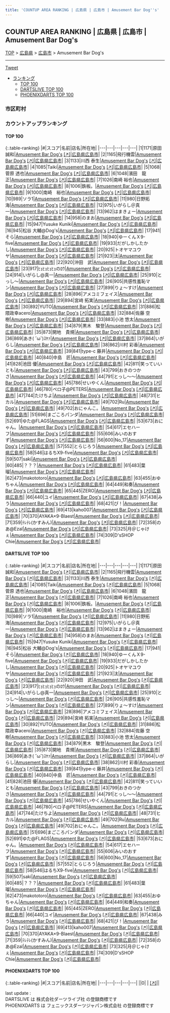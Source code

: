 ```yaml
---
title: 'COUNTUP AREA RANKING | 広島県 | 広島市 | Amusement Bar Dog''s'
---
```

## COUNTUP AREA RANKING | 広島県 | 広島市 | Amusement Bar Dog's

[TOP](/darts/rank/) > [広島県](/darts/rank/広島県/) > [広島市](/darts/rank/広島県/広島市/) > Amusement Bar Dog's

___

<a href="https://twitter.com/share?ref_src=twsrc%5Etfw" data-text="COUNTUP AREA RANKING | 広島県広島市Amusement Bar Dog's" class="twitter-share-button" data-hashtags="DARTSLIVE,PHOENIXDARTS,darts,ダーツ" data-show-count="false">Tweet</a>

* [ランキング](#カウントアップランキング)
    * [TOP 100](#top-100)
    * [DARTSLIVE TOP 100](#dartslive-top-100)
    * [PHOENIXDARTS TOP 100](#phoenixdarts-top-100)

### 市区町村

<ul>

</ul>

### カウントアップランキング

#### TOP 100



{:.table-ranking}
|#|スコア|名前|店名|所在地|
|---|---|---|---|---|
|1|1171|<span class="rank-name-dl">原田 誠和</span>|<a href="/darts/rank/shops/04c23937e34d0ae6b21333aee1bd51e4.html">Amusement Bar Dog's</a> <a href="https://search.dartslive.com/jp/shop/04c23937e34d0ae6b21333aee1bd51e4">[↗]</a>|<a href="/darts/rank/広島県/広島市">広島県広島市</a>|
|2|1165|<span class="rank-name-dl">飛行機雲</span>|<a href="/darts/rank/shops/04c23937e34d0ae6b21333aee1bd51e4.html">Amusement Bar Dog's</a> <a href="https://search.dartslive.com/jp/shop/04c23937e34d0ae6b21333aee1bd51e4">[↗]</a>|<a href="/darts/rank/広島県/広島市">広島県広島市</a>|
|3|1133|<span class="rank-name-dl">川西 泰生</span>|<a href="/darts/rank/shops/04c23937e34d0ae6b21333aee1bd51e4.html">Amusement Bar Dog's</a> <a href="https://search.dartslive.com/jp/shop/04c23937e34d0ae6b21333aee1bd51e4">[↗]</a>|<a href="/darts/rank/広島県/広島市">広島県広島市</a>|
|4|1085|<span class="rank-name-dl">Taiki</span>|<a href="/darts/rank/shops/04c23937e34d0ae6b21333aee1bd51e4.html">Amusement Bar Dog's</a> <a href="https://search.dartslive.com/jp/shop/04c23937e34d0ae6b21333aee1bd51e4">[↗]</a>|<a href="/darts/rank/広島県/広島市">広島県広島市</a>|
|5|1068|<span class="rank-name-dl">菅原 透也</span>|<a href="/darts/rank/shops/04c23937e34d0ae6b21333aee1bd51e4.html">Amusement Bar Dog's</a> <a href="https://search.dartslive.com/jp/shop/04c23937e34d0ae6b21333aee1bd51e4">[↗]</a>|<a href="/darts/rank/広島県/広島市">広島県広島市</a>|
|6|1048|<span class="rank-name-dl">濱田　龍正</span>|<a href="/darts/rank/shops/04c23937e34d0ae6b21333aee1bd51e4.html">Amusement Bar Dog's</a> <a href="https://search.dartslive.com/jp/shop/04c23937e34d0ae6b21333aee1bd51e4">[↗]</a>|<a href="/darts/rank/広島県/広島市">広島県広島市</a>|
|7|1026|<span class="rank-name-dl">南崎 裕也</span>|<a href="/darts/rank/shops/04c23937e34d0ae6b21333aee1bd51e4.html">Amusement Bar Dog's</a> <a href="https://search.dartslive.com/jp/shop/04c23937e34d0ae6b21333aee1bd51e4">[↗]</a>|<a href="/darts/rank/広島県/広島市">広島県広島市</a>|
|8|1006|<span class="rank-name-dl">鉄板。</span>|<a href="/darts/rank/shops/04c23937e34d0ae6b21333aee1bd51e4.html">Amusement Bar Dog's</a> <a href="https://search.dartslive.com/jp/shop/04c23937e34d0ae6b21333aee1bd51e4">[↗]</a>|<a href="/darts/rank/広島県/広島市">広島県広島市</a>|
|9|1000|<span class="rank-name-dl">南崎　裕也</span>|<a href="/darts/rank/shops/04c23937e34d0ae6b21333aee1bd51e4.html">Amusement Bar Dog's</a> <a href="https://search.dartslive.com/jp/shop/04c23937e34d0ae6b21333aee1bd51e4">[↗]</a>|<a href="/darts/rank/広島県/広島市">広島県広島市</a>|
|10|989|<span class="rank-name-dl">ソラ1</span>|<a href="/darts/rank/shops/04c23937e34d0ae6b21333aee1bd51e4.html">Amusement Bar Dog's</a> <a href="https://search.dartslive.com/jp/shop/04c23937e34d0ae6b21333aee1bd51e4">[↗]</a>|<a href="/darts/rank/広島県/広島市">広島県広島市</a>|
|11|980|<span class="rank-name-dl">日野拓海</span>|<a href="/darts/rank/shops/04c23937e34d0ae6b21333aee1bd51e4.html">Amusement Bar Dog's</a> <a href="https://search.dartslive.com/jp/shop/04c23937e34d0ae6b21333aee1bd51e4">[↗]</a>|<a href="/darts/rank/広島県/広島市">広島県広島市</a>|
|12|975|<span class="rank-name-dl">いがらし＠真一</span>|<a href="/darts/rank/shops/04c23937e34d0ae6b21333aee1bd51e4.html">Amusement Bar Dog's</a> <a href="https://search.dartslive.com/jp/shop/04c23937e34d0ae6b21333aee1bd51e4">[↗]</a>|<a href="/darts/rank/広島県/広島市">広島県広島市</a>|
|13|962|<span class="rank-name-dl">はまきょー</span>|<a href="/darts/rank/shops/04c23937e34d0ae6b21333aee1bd51e4.html">Amusement Bar Dog's</a> <a href="https://search.dartslive.com/jp/shop/04c23937e34d0ae6b21333aee1bd51e4">[↗]</a>|<a href="/darts/rank/広島県/広島市">広島県広島市</a>|
|14|958|<span class="rank-name-dl">のまお</span>|<a href="/darts/rank/shops/04c23937e34d0ae6b21333aee1bd51e4.html">Amusement Bar Dog's</a> <a href="https://search.dartslive.com/jp/shop/04c23937e34d0ae6b21333aee1bd51e4">[↗]</a>|<a href="/darts/rank/広島県/広島市">広島県広島市</a>|
|15|947|<span class="rank-name-dl">Yusuke Kuniki</span>|<a href="/darts/rank/shops/04c23937e34d0ae6b21333aee1bd51e4.html">Amusement Bar Dog's</a> <a href="https://search.dartslive.com/jp/shop/04c23937e34d0ae6b21333aee1bd51e4">[↗]</a>|<a href="/darts/rank/広島県/広島市">広島県広島市</a>|
|16|945|<span class="rank-name-dl">松谷 大輔@Dog&#x27;s</span>|<a href="/darts/rank/shops/04c23937e34d0ae6b21333aee1bd51e4.html">Amusement Bar Dog's</a> <a href="https://search.dartslive.com/jp/shop/04c23937e34d0ae6b21333aee1bd51e4">[↗]</a>|<a href="/darts/rank/広島県/広島市">広島県広島市</a>|
|17|941|<span class="rank-name-dl">そら</span>|<a href="/darts/rank/shops/04c23937e34d0ae6b21333aee1bd51e4.html">Amusement Bar Dog's</a> <a href="https://search.dartslive.com/jp/shop/04c23937e34d0ae6b21333aee1bd51e4">[↗]</a>|<a href="/darts/rank/広島県/広島市">広島県広島市</a>|
|18|940|<span class="rank-name-dl">ゆーくんＸ9-five</span>|<a href="/darts/rank/shops/04c23937e34d0ae6b21333aee1bd51e4.html">Amusement Bar Dog's</a> <a href="https://search.dartslive.com/jp/shop/04c23937e34d0ae6b21333aee1bd51e4">[↗]</a>|<a href="/darts/rank/広島県/広島市">広島県広島市</a>|
|19|933|<span class="rank-name-dl">だがしかしたかし</span>|<a href="/darts/rank/shops/04c23937e34d0ae6b21333aee1bd51e4.html">Amusement Bar Dog's</a> <a href="https://search.dartslive.com/jp/shop/04c23937e34d0ae6b21333aee1bd51e4">[↗]</a>|<a href="/darts/rank/広島県/広島市">広島県広島市</a>|
|20|925|<span class="rank-name-dl">トオヤマユウヤ</span>|<a href="/darts/rank/shops/04c23937e34d0ae6b21333aee1bd51e4.html">Amusement Bar Dog's</a> <a href="https://search.dartslive.com/jp/shop/04c23937e34d0ae6b21333aee1bd51e4">[↗]</a>|<a href="/darts/rank/広島県/広島市">広島県広島市</a>|
|21|923|<span class="rank-name-dl">汰</span>|<a href="/darts/rank/shops/04c23937e34d0ae6b21333aee1bd51e4.html">Amusement Bar Dog's</a> <a href="https://search.dartslive.com/jp/shop/04c23937e34d0ae6b21333aee1bd51e4">[↗]</a>|<a href="/darts/rank/広島県/広島市">広島県広島市</a>|
|22|920|<span class="rank-name-dl">沖田　武</span>|<a href="/darts/rank/shops/04c23937e34d0ae6b21333aee1bd51e4.html">Amusement Bar Dog's</a> <a href="https://search.dartslive.com/jp/shop/04c23937e34d0ae6b21333aee1bd51e4">[↗]</a>|<a href="/darts/rank/広島県/広島市">広島県広島市</a>|
|23|917|<span class="rank-name-dl">ﾋｮﾋｮﾋｮﾋｮのﾛｳ</span>|<a href="/darts/rank/shops/04c23937e34d0ae6b21333aee1bd51e4.html">Amusement Bar Dog's</a> <a href="https://search.dartslive.com/jp/shop/04c23937e34d0ae6b21333aee1bd51e4">[↗]</a>|<a href="/darts/rank/広島県/広島市">広島県広島市</a>|
|24|914|<span class="rank-name-dl">いがらし@真一</span>|<a href="/darts/rank/shops/04c23937e34d0ae6b21333aee1bd51e4.html">Amusement Bar Dog's</a> <a href="https://search.dartslive.com/jp/shop/04c23937e34d0ae6b21333aee1bd51e4">[↗]</a>|<a href="/darts/rank/広島県/広島市">広島県広島市</a>|
|25|910|<span class="rank-name-dl">とっし〜</span>|<a href="/darts/rank/shops/04c23937e34d0ae6b21333aee1bd51e4.html">Amusement Bar Dog's</a> <a href="https://search.dartslive.com/jp/shop/04c23937e34d0ae6b21333aee1bd51e4">[↗]</a>|<a href="/darts/rank/広島県/広島市">広島県広島市</a>|
|26|905|<span class="rank-name-dl">共感性羞恥マン</span>|<a href="/darts/rank/shops/04c23937e34d0ae6b21333aee1bd51e4.html">Amusement Bar Dog's</a> <a href="https://search.dartslive.com/jp/shop/04c23937e34d0ae6b21333aee1bd51e4">[↗]</a>|<a href="/darts/rank/広島県/広島市">広島県広島市</a>|
|27|899|<span class="rank-name-dl">りょ〜すけ</span>|<a href="/darts/rank/shops/04c23937e34d0ae6b21333aee1bd51e4.html">Amusement Bar Dog's</a> <a href="https://search.dartslive.com/jp/shop/04c23937e34d0ae6b21333aee1bd51e4">[↗]</a>|<a href="/darts/rank/広島県/広島市">広島県広島市</a>|
|28|896|<span class="rank-name-dl">アメコミフェイス</span>|<a href="/darts/rank/shops/04c23937e34d0ae6b21333aee1bd51e4.html">Amusement Bar Dog's</a> <a href="https://search.dartslive.com/jp/shop/04c23937e34d0ae6b21333aee1bd51e4">[↗]</a>|<a href="/darts/rank/広島県/広島市">広島県広島市</a>|
|29|894|<span class="rank-name-dl">宮﨑 拓実</span>|<a href="/darts/rank/shops/04c23937e34d0ae6b21333aee1bd51e4.html">Amusement Bar Dog's</a> <a href="https://search.dartslive.com/jp/shop/04c23937e34d0ae6b21333aee1bd51e4">[↗]</a>|<a href="/darts/rank/広島県/広島市">広島県広島市</a>|
|30|892|<span class="rank-name-dl">YUTO</span>|<a href="/darts/rank/shops/04c23937e34d0ae6b21333aee1bd51e4.html">Amusement Bar Dog's</a> <a href="https://search.dartslive.com/jp/shop/04c23937e34d0ae6b21333aee1bd51e4">[↗]</a>|<a href="/darts/rank/広島県/広島市">広島県広島市</a>|
|31|886|<span class="rank-name-dl">松隈政幸acero</span>|<a href="/darts/rank/shops/04c23937e34d0ae6b21333aee1bd51e4.html">Amusement Bar Dog's</a> <a href="https://search.dartslive.com/jp/shop/04c23937e34d0ae6b21333aee1bd51e4">[↗]</a>|<a href="/darts/rank/広島県/広島市">広島県広島市</a>|
|32|884|<span class="rank-name-dl">佐藤 空樹</span>|<a href="/darts/rank/shops/04c23937e34d0ae6b21333aee1bd51e4.html">Amusement Bar Dog's</a> <a href="https://search.dartslive.com/jp/shop/04c23937e34d0ae6b21333aee1bd51e4">[↗]</a>|<a href="/darts/rank/広島県/広島市">広島県広島市</a>|
|33|883|<span class="rank-name-dl">小池 悠太</span>|<a href="/darts/rank/shops/04c23937e34d0ae6b21333aee1bd51e4.html">Amusement Bar Dog's</a> <a href="https://search.dartslive.com/jp/shop/04c23937e34d0ae6b21333aee1bd51e4">[↗]</a>|<a href="/darts/rank/広島県/広島市">広島県広島市</a>|
|34|879|<span class="rank-name-dl">黒木　駿登</span>|<a href="/darts/rank/shops/04c23937e34d0ae6b21333aee1bd51e4.html">Amusement Bar Dog's</a> <a href="https://search.dartslive.com/jp/shop/04c23937e34d0ae6b21333aee1bd51e4">[↗]</a>|<a href="/darts/rank/広島県/広島市">広島県広島市</a>|
|35|873|<span class="rank-name-dl">開地　貴規</span>|<a href="/darts/rank/shops/04c23937e34d0ae6b21333aee1bd51e4.html">Amusement Bar Dog's</a> <a href="https://search.dartslive.com/jp/shop/04c23937e34d0ae6b21333aee1bd51e4">[↗]</a>|<a href="/darts/rank/広島県/広島市">広島県広島市</a>|
|36|869|<span class="rank-name-dl">あき( ˘ω˘)ｽﾔｧ</span>|<a href="/darts/rank/shops/04c23937e34d0ae6b21333aee1bd51e4.html">Amusement Bar Dog's</a> <a href="https://search.dartslive.com/jp/shop/04c23937e34d0ae6b21333aee1bd51e4">[↗]</a>|<a href="/darts/rank/広島県/広島市">広島県広島市</a>|
|37|864|<span class="rank-name-dl">いがらし</span>|<a href="/darts/rank/shops/04c23937e34d0ae6b21333aee1bd51e4.html">Amusement Bar Dog's</a> <a href="https://search.dartslive.com/jp/shop/04c23937e34d0ae6b21333aee1bd51e4">[↗]</a>|<a href="/darts/rank/広島県/広島市">広島県広島市</a>|
|38|862|<span class="rank-name-dl">川村 彩香</span>|<a href="/darts/rank/shops/04c23937e34d0ae6b21333aee1bd51e4.html">Amusement Bar Dog's</a> <a href="https://search.dartslive.com/jp/shop/04c23937e34d0ae6b21333aee1bd51e4">[↗]</a>|<a href="/darts/rank/広島県/広島市">広島県広島市</a>|
|39|841|<span class="rank-name-dl">type-c 藤井</span>|<a href="/darts/rank/shops/04c23937e34d0ae6b21333aee1bd51e4.html">Amusement Bar Dog's</a> <a href="https://search.dartslive.com/jp/shop/04c23937e34d0ae6b21333aee1bd51e4">[↗]</a>|<a href="/darts/rank/広島県/広島市">広島県広島市</a>|
|40|840|<span class="rank-name-dl">中島　匠</span>|<a href="/darts/rank/shops/04c23937e34d0ae6b21333aee1bd51e4.html">Amusement Bar Dog's</a> <a href="https://search.dartslive.com/jp/shop/04c23937e34d0ae6b21333aee1bd51e4">[↗]</a>|<a href="/darts/rank/広島県/広島市">広島県広島市</a>|
|41|828|<span class="rank-name-dl">池田 優</span>|<a href="/darts/rank/shops/04c23937e34d0ae6b21333aee1bd51e4.html">Amusement Bar Dog's</a> <a href="https://search.dartslive.com/jp/shop/04c23937e34d0ae6b21333aee1bd51e4">[↗]</a>|<a href="/darts/rank/広島県/広島市">広島県広島市</a>|
|42|811|<span class="rank-name-dl">笑っていいとも</span>|<a href="/darts/rank/shops/04c23937e34d0ae6b21333aee1bd51e4.html">Amusement Bar Dog's</a> <a href="https://search.dartslive.com/jp/shop/04c23937e34d0ae6b21333aee1bd51e4">[↗]</a>|<a href="/darts/rank/広島県/広島市">広島県広島市</a>|
|43|799|<span class="rank-name-dl">おきのつかさ</span>|<a href="/darts/rank/shops/04c23937e34d0ae6b21333aee1bd51e4.html">Amusement Bar Dog's</a> <a href="https://search.dartslive.com/jp/shop/04c23937e34d0ae6b21333aee1bd51e4">[↗]</a>|<a href="/darts/rank/広島県/広島市">広島県広島市</a>|
|44|791|<span class="rank-name-dl">とっし〜〜</span>|<a href="/darts/rank/shops/04c23937e34d0ae6b21333aee1bd51e4.html">Amusement Bar Dog's</a> <a href="https://search.dartslive.com/jp/shop/04c23937e34d0ae6b21333aee1bd51e4">[↗]</a>|<a href="/darts/rank/広島県/広島市">広島県広島市</a>|
|45|786|<span class="rank-name-dl">せいやくん</span>|<a href="/darts/rank/shops/04c23937e34d0ae6b21333aee1bd51e4.html">Amusement Bar Dog's</a> <a href="https://search.dartslive.com/jp/shop/04c23937e34d0ae6b21333aee1bd51e4">[↗]</a>|<a href="/darts/rank/広島県/広島市">広島県広島市</a>|
|46|780|<span class="rank-name-dl">ペロ子@PETERS</span>|<a href="/darts/rank/shops/04c23937e34d0ae6b21333aee1bd51e4.html">Amusement Bar Dog's</a> <a href="https://search.dartslive.com/jp/shop/04c23937e34d0ae6b21333aee1bd51e4">[↗]</a>|<a href="/darts/rank/広島県/広島市">広島県広島市</a>|
|47|744|<span class="rank-name-dl">たけちよ</span>|<a href="/darts/rank/shops/04c23937e34d0ae6b21333aee1bd51e4.html">Amusement Bar Dog's</a> <a href="https://search.dartslive.com/jp/shop/04c23937e34d0ae6b21333aee1bd51e4">[↗]</a>|<a href="/darts/rank/広島県/広島市">広島県広島市</a>|
|48|731|<span class="rank-name-dl">ヒカル</span>|<a href="/darts/rank/shops/04c23937e34d0ae6b21333aee1bd51e4.html">Amusement Bar Dog's</a> <a href="https://search.dartslive.com/jp/shop/04c23937e34d0ae6b21333aee1bd51e4">[↗]</a>|<a href="/darts/rank/広島県/広島市">広島県広島市</a>|
|49|702|<span class="rank-name-dl">Ru</span>|<a href="/darts/rank/shops/04c23937e34d0ae6b21333aee1bd51e4.html">Amusement Bar Dog's</a> <a href="https://search.dartslive.com/jp/shop/04c23937e34d0ae6b21333aee1bd51e4">[↗]</a>|<a href="/darts/rank/広島県/広島市">広島県広島市</a>|
|49|702|<span class="rank-name-dl">おにゃんこ。</span>|<a href="/darts/rank/shops/04c23937e34d0ae6b21333aee1bd51e4.html">Amusement Bar Dog's</a> <a href="https://search.dartslive.com/jp/shop/04c23937e34d0ae6b21333aee1bd51e4">[↗]</a>|<a href="/darts/rank/広島県/広島市">広島県広島市</a>|
|51|696|<span class="rank-name-dl">まごころパンダ</span>|<a href="/darts/rank/shops/04c23937e34d0ae6b21333aee1bd51e4.html">Amusement Bar Dog's</a> <a href="https://search.dartslive.com/jp/shop/04c23937e34d0ae6b21333aee1bd51e4">[↗]</a>|<a href="/darts/rank/広島県/広島市">広島県広島市</a>|
|52|691|<span class="rank-name-dl">ゆた@FLAGS</span>|<a href="/darts/rank/shops/04c23937e34d0ae6b21333aee1bd51e4.html">Amusement Bar Dog's</a> <a href="https://search.dartslive.com/jp/shop/04c23937e34d0ae6b21333aee1bd51e4">[↗]</a>|<a href="/darts/rank/広島県/広島市">広島県広島市</a>|
|53|673|<span class="rank-name-dl">おにゃん。</span>|<a href="/darts/rank/shops/04c23937e34d0ae6b21333aee1bd51e4.html">Amusement Bar Dog's</a> <a href="https://search.dartslive.com/jp/shop/04c23937e34d0ae6b21333aee1bd51e4">[↗]</a>|<a href="/darts/rank/広島県/広島市">広島県広島市</a>|
|54|617|<span class="rank-name-dl">エセハーフ</span>|<a href="/darts/rank/shops/04c23937e34d0ae6b21333aee1bd51e4.html">Amusement Bar Dog's</a> <a href="https://search.dartslive.com/jp/shop/04c23937e34d0ae6b21333aee1bd51e4">[↗]</a>|<a href="/darts/rank/広島県/広島市">広島県広島市</a>|
|55|606|<span class="rank-name-dl">みいのおすず</span>|<a href="/darts/rank/shops/04c23937e34d0ae6b21333aee1bd51e4.html">Amusement Bar Dog's</a> <a href="https://search.dartslive.com/jp/shop/04c23937e34d0ae6b21333aee1bd51e4">[↗]</a>|<a href="/darts/rank/広島県/広島市">広島県広島市</a>|
|56|600|<span class="rank-name-dl">No_17</span>|<a href="/darts/rank/shops/04c23937e34d0ae6b21333aee1bd51e4.html">Amusement Bar Dog's</a> <a href="https://search.dartslive.com/jp/shop/04c23937e34d0ae6b21333aee1bd51e4">[↗]</a>|<a href="/darts/rank/広島県/広島市">広島県広島市</a>|
|57|552|<span class="rank-name-dl">とらじろう</span>|<a href="/darts/rank/shops/04c23937e34d0ae6b21333aee1bd51e4.html">Amusement Bar Dog's</a> <a href="https://search.dartslive.com/jp/shop/04c23937e34d0ae6b21333aee1bd51e4">[↗]</a>|<a href="/darts/rank/広島県/広島市">広島県広島市</a>|
|58|546|<span class="rank-name-dl">はるちX9-five</span>|<a href="/darts/rank/shops/04c23937e34d0ae6b21333aee1bd51e4.html">Amusement Bar Dog's</a> <a href="https://search.dartslive.com/jp/shop/04c23937e34d0ae6b21333aee1bd51e4">[↗]</a>|<a href="/darts/rank/広島県/広島市">広島県広島市</a>|
|59|507|<span class="rank-name-dl">saki</span>|<a href="/darts/rank/shops/04c23937e34d0ae6b21333aee1bd51e4.html">Amusement Bar Dog's</a> <a href="https://search.dartslive.com/jp/shop/04c23937e34d0ae6b21333aee1bd51e4">[↗]</a>|<a href="/darts/rank/広島県/広島市">広島県広島市</a>|
|60|485|<span class="rank-name-dl">？？？</span>|<a href="/darts/rank/shops/04c23937e34d0ae6b21333aee1bd51e4.html">Amusement Bar Dog's</a> <a href="https://search.dartslive.com/jp/shop/04c23937e34d0ae6b21333aee1bd51e4">[↗]</a>|<a href="/darts/rank/広島県/広島市">広島県広島市</a>|
|61|483|<span class="rank-name-dl">葉瑠</span>|<a href="/darts/rank/shops/04c23937e34d0ae6b21333aee1bd51e4.html">Amusement Bar Dog's</a> <a href="https://search.dartslive.com/jp/shop/04c23937e34d0ae6b21333aee1bd51e4">[↗]</a>|<a href="/darts/rank/広島県/広島市">広島県広島市</a>|
|62|473|<span class="rank-name-dl">makototoro</span>|<a href="/darts/rank/shops/04c23937e34d0ae6b21333aee1bd51e4.html">Amusement Bar Dog's</a> <a href="https://search.dartslive.com/jp/shop/04c23937e34d0ae6b21333aee1bd51e4">[↗]</a>|<a href="/darts/rank/広島県/広島市">広島県広島市</a>|
|63|455|<span class="rank-name-dl">おゆちゃん</span>|<a href="/darts/rank/shops/04c23937e34d0ae6b21333aee1bd51e4.html">Amusement Bar Dog's</a> <a href="https://search.dartslive.com/jp/shop/04c23937e34d0ae6b21333aee1bd51e4">[↗]</a>|<a href="/darts/rank/広島県/広島市">広島県広島市</a>|
|64|449|<span class="rank-name-dl">和奏</span>|<a href="/darts/rank/shops/04c23937e34d0ae6b21333aee1bd51e4.html">Amusement Bar Dog's</a> <a href="https://search.dartslive.com/jp/shop/04c23937e34d0ae6b21333aee1bd51e4">[↗]</a>|<a href="/darts/rank/広島県/広島市">広島県広島市</a>|
|65|445|<span class="rank-name-dl">ZERO</span>|<a href="/darts/rank/shops/04c23937e34d0ae6b21333aee1bd51e4.html">Amusement Bar Dog's</a> <a href="https://search.dartslive.com/jp/shop/04c23937e34d0ae6b21333aee1bd51e4">[↗]</a>|<a href="/darts/rank/広島県/広島市">広島県広島市</a>|
|66|440|<span class="rank-name-dl">ユイ</span>|<a href="/darts/rank/shops/04c23937e34d0ae6b21333aee1bd51e4.html">Amusement Bar Dog's</a> <a href="https://search.dartslive.com/jp/shop/04c23937e34d0ae6b21333aee1bd51e4">[↗]</a>|<a href="/darts/rank/広島県/広島市">広島県広島市</a>|
|67|438|<span class="rank-name-dl">みう</span>|<a href="/darts/rank/shops/04c23937e34d0ae6b21333aee1bd51e4.html">Amusement Bar Dog's</a> <a href="https://search.dartslive.com/jp/shop/04c23937e34d0ae6b21333aee1bd51e4">[↗]</a>|<a href="/darts/rank/広島県/広島市">広島県広島市</a>|
|68|421|<span class="rank-name-dl">ぴ！</span>|<a href="/darts/rank/shops/04c23937e34d0ae6b21333aee1bd51e4.html">Amusement Bar Dog's</a> <a href="https://search.dartslive.com/jp/shop/04c23937e34d0ae6b21333aee1bd51e4">[↗]</a>|<a href="/darts/rank/広島県/広島市">広島県広島市</a>|
|69|413|<span class="rank-name-dl">kaho007</span>|<a href="/darts/rank/shops/04c23937e34d0ae6b21333aee1bd51e4.html">Amusement Bar Dog's</a> <a href="https://search.dartslive.com/jp/shop/04c23937e34d0ae6b21333aee1bd51e4">[↗]</a>|<a href="/darts/rank/広島県/広島市">広島県広島市</a>|
|70|370|<span class="rank-name-dl">AYAKA×9-Blaest</span>|<a href="/darts/rank/shops/04c23937e34d0ae6b21333aee1bd51e4.html">Amusement Bar Dog's</a> <a href="https://search.dartslive.com/jp/shop/04c23937e34d0ae6b21333aee1bd51e4">[↗]</a>|<a href="/darts/rank/広島県/広島市">広島県広島市</a>|
|71|359|<span class="rank-name-dl">ﾃﾚﾃﾚ(かすみん)</span>|<a href="/darts/rank/shops/04c23937e34d0ae6b21333aee1bd51e4.html">Amusement Bar Dog's</a> <a href="https://search.dartslive.com/jp/shop/04c23937e34d0ae6b21333aee1bd51e4">[↗]</a>|<a href="/darts/rank/広島県/広島市">広島県広島市</a>|
|72|358|<span class="rank-name-dl">のあ@Ezal</span>|<a href="/darts/rank/shops/04c23937e34d0ae6b21333aee1bd51e4.html">Amusement Bar Dog's</a> <a href="https://search.dartslive.com/jp/shop/04c23937e34d0ae6b21333aee1bd51e4">[↗]</a>|<a href="/darts/rank/広島県/広島市">広島県広島市</a>|
|73|325|<span class="rank-name-dl">月＠じゃけぇ</span>|<a href="/darts/rank/shops/04c23937e34d0ae6b21333aee1bd51e4.html">Amusement Bar Dog's</a> <a href="https://search.dartslive.com/jp/shop/04c23937e34d0ae6b21333aee1bd51e4">[↗]</a>|<a href="/darts/rank/広島県/広島市">広島県広島市</a>|
|74|309|<span class="rank-name-dl">D&#x27;sSHOP Chie</span>|<a href="/darts/rank/shops/04c23937e34d0ae6b21333aee1bd51e4.html">Amusement Bar Dog's</a> <a href="https://search.dartslive.com/jp/shop/04c23937e34d0ae6b21333aee1bd51e4">[↗]</a>|<a href="/darts/rank/広島県/広島市">広島県広島市</a>|


#### DARTSLIVE TOP 100



{:.table-ranking}
|#|スコア|名前|店名|所在地|
|---|---|---|---|---|
|1|1171|<span class="rank-name-dl">原田 誠和</span>|<a href="/darts/rank/shops/04c23937e34d0ae6b21333aee1bd51e4.html">Amusement Bar Dog's</a> <a href="https://search.dartslive.com/jp/shop/04c23937e34d0ae6b21333aee1bd51e4">[↗]</a>|<a href="/darts/rank/広島県/広島市">広島県広島市</a>|
|2|1165|<span class="rank-name-dl">飛行機雲</span>|<a href="/darts/rank/shops/04c23937e34d0ae6b21333aee1bd51e4.html">Amusement Bar Dog's</a> <a href="https://search.dartslive.com/jp/shop/04c23937e34d0ae6b21333aee1bd51e4">[↗]</a>|<a href="/darts/rank/広島県/広島市">広島県広島市</a>|
|3|1133|<span class="rank-name-dl">川西 泰生</span>|<a href="/darts/rank/shops/04c23937e34d0ae6b21333aee1bd51e4.html">Amusement Bar Dog's</a> <a href="https://search.dartslive.com/jp/shop/04c23937e34d0ae6b21333aee1bd51e4">[↗]</a>|<a href="/darts/rank/広島県/広島市">広島県広島市</a>|
|4|1085|<span class="rank-name-dl">Taiki</span>|<a href="/darts/rank/shops/04c23937e34d0ae6b21333aee1bd51e4.html">Amusement Bar Dog's</a> <a href="https://search.dartslive.com/jp/shop/04c23937e34d0ae6b21333aee1bd51e4">[↗]</a>|<a href="/darts/rank/広島県/広島市">広島県広島市</a>|
|5|1068|<span class="rank-name-dl">菅原 透也</span>|<a href="/darts/rank/shops/04c23937e34d0ae6b21333aee1bd51e4.html">Amusement Bar Dog's</a> <a href="https://search.dartslive.com/jp/shop/04c23937e34d0ae6b21333aee1bd51e4">[↗]</a>|<a href="/darts/rank/広島県/広島市">広島県広島市</a>|
|6|1048|<span class="rank-name-dl">濱田　龍正</span>|<a href="/darts/rank/shops/04c23937e34d0ae6b21333aee1bd51e4.html">Amusement Bar Dog's</a> <a href="https://search.dartslive.com/jp/shop/04c23937e34d0ae6b21333aee1bd51e4">[↗]</a>|<a href="/darts/rank/広島県/広島市">広島県広島市</a>|
|7|1026|<span class="rank-name-dl">南崎 裕也</span>|<a href="/darts/rank/shops/04c23937e34d0ae6b21333aee1bd51e4.html">Amusement Bar Dog's</a> <a href="https://search.dartslive.com/jp/shop/04c23937e34d0ae6b21333aee1bd51e4">[↗]</a>|<a href="/darts/rank/広島県/広島市">広島県広島市</a>|
|8|1006|<span class="rank-name-dl">鉄板。</span>|<a href="/darts/rank/shops/04c23937e34d0ae6b21333aee1bd51e4.html">Amusement Bar Dog's</a> <a href="https://search.dartslive.com/jp/shop/04c23937e34d0ae6b21333aee1bd51e4">[↗]</a>|<a href="/darts/rank/広島県/広島市">広島県広島市</a>|
|9|1000|<span class="rank-name-dl">南崎　裕也</span>|<a href="/darts/rank/shops/04c23937e34d0ae6b21333aee1bd51e4.html">Amusement Bar Dog's</a> <a href="https://search.dartslive.com/jp/shop/04c23937e34d0ae6b21333aee1bd51e4">[↗]</a>|<a href="/darts/rank/広島県/広島市">広島県広島市</a>|
|10|989|<span class="rank-name-dl">ソラ1</span>|<a href="/darts/rank/shops/04c23937e34d0ae6b21333aee1bd51e4.html">Amusement Bar Dog's</a> <a href="https://search.dartslive.com/jp/shop/04c23937e34d0ae6b21333aee1bd51e4">[↗]</a>|<a href="/darts/rank/広島県/広島市">広島県広島市</a>|
|11|980|<span class="rank-name-dl">日野拓海</span>|<a href="/darts/rank/shops/04c23937e34d0ae6b21333aee1bd51e4.html">Amusement Bar Dog's</a> <a href="https://search.dartslive.com/jp/shop/04c23937e34d0ae6b21333aee1bd51e4">[↗]</a>|<a href="/darts/rank/広島県/広島市">広島県広島市</a>|
|12|975|<span class="rank-name-dl">いがらし＠真一</span>|<a href="/darts/rank/shops/04c23937e34d0ae6b21333aee1bd51e4.html">Amusement Bar Dog's</a> <a href="https://search.dartslive.com/jp/shop/04c23937e34d0ae6b21333aee1bd51e4">[↗]</a>|<a href="/darts/rank/広島県/広島市">広島県広島市</a>|
|13|962|<span class="rank-name-dl">はまきょー</span>|<a href="/darts/rank/shops/04c23937e34d0ae6b21333aee1bd51e4.html">Amusement Bar Dog's</a> <a href="https://search.dartslive.com/jp/shop/04c23937e34d0ae6b21333aee1bd51e4">[↗]</a>|<a href="/darts/rank/広島県/広島市">広島県広島市</a>|
|14|958|<span class="rank-name-dl">のまお</span>|<a href="/darts/rank/shops/04c23937e34d0ae6b21333aee1bd51e4.html">Amusement Bar Dog's</a> <a href="https://search.dartslive.com/jp/shop/04c23937e34d0ae6b21333aee1bd51e4">[↗]</a>|<a href="/darts/rank/広島県/広島市">広島県広島市</a>|
|15|947|<span class="rank-name-dl">Yusuke Kuniki</span>|<a href="/darts/rank/shops/04c23937e34d0ae6b21333aee1bd51e4.html">Amusement Bar Dog's</a> <a href="https://search.dartslive.com/jp/shop/04c23937e34d0ae6b21333aee1bd51e4">[↗]</a>|<a href="/darts/rank/広島県/広島市">広島県広島市</a>|
|16|945|<span class="rank-name-dl">松谷 大輔@Dog&#x27;s</span>|<a href="/darts/rank/shops/04c23937e34d0ae6b21333aee1bd51e4.html">Amusement Bar Dog's</a> <a href="https://search.dartslive.com/jp/shop/04c23937e34d0ae6b21333aee1bd51e4">[↗]</a>|<a href="/darts/rank/広島県/広島市">広島県広島市</a>|
|17|941|<span class="rank-name-dl">そら</span>|<a href="/darts/rank/shops/04c23937e34d0ae6b21333aee1bd51e4.html">Amusement Bar Dog's</a> <a href="https://search.dartslive.com/jp/shop/04c23937e34d0ae6b21333aee1bd51e4">[↗]</a>|<a href="/darts/rank/広島県/広島市">広島県広島市</a>|
|18|940|<span class="rank-name-dl">ゆーくんＸ9-five</span>|<a href="/darts/rank/shops/04c23937e34d0ae6b21333aee1bd51e4.html">Amusement Bar Dog's</a> <a href="https://search.dartslive.com/jp/shop/04c23937e34d0ae6b21333aee1bd51e4">[↗]</a>|<a href="/darts/rank/広島県/広島市">広島県広島市</a>|
|19|933|<span class="rank-name-dl">だがしかしたかし</span>|<a href="/darts/rank/shops/04c23937e34d0ae6b21333aee1bd51e4.html">Amusement Bar Dog's</a> <a href="https://search.dartslive.com/jp/shop/04c23937e34d0ae6b21333aee1bd51e4">[↗]</a>|<a href="/darts/rank/広島県/広島市">広島県広島市</a>|
|20|925|<span class="rank-name-dl">トオヤマユウヤ</span>|<a href="/darts/rank/shops/04c23937e34d0ae6b21333aee1bd51e4.html">Amusement Bar Dog's</a> <a href="https://search.dartslive.com/jp/shop/04c23937e34d0ae6b21333aee1bd51e4">[↗]</a>|<a href="/darts/rank/広島県/広島市">広島県広島市</a>|
|21|923|<span class="rank-name-dl">汰</span>|<a href="/darts/rank/shops/04c23937e34d0ae6b21333aee1bd51e4.html">Amusement Bar Dog's</a> <a href="https://search.dartslive.com/jp/shop/04c23937e34d0ae6b21333aee1bd51e4">[↗]</a>|<a href="/darts/rank/広島県/広島市">広島県広島市</a>|
|22|920|<span class="rank-name-dl">沖田　武</span>|<a href="/darts/rank/shops/04c23937e34d0ae6b21333aee1bd51e4.html">Amusement Bar Dog's</a> <a href="https://search.dartslive.com/jp/shop/04c23937e34d0ae6b21333aee1bd51e4">[↗]</a>|<a href="/darts/rank/広島県/広島市">広島県広島市</a>|
|23|917|<span class="rank-name-dl">ﾋｮﾋｮﾋｮﾋｮのﾛｳ</span>|<a href="/darts/rank/shops/04c23937e34d0ae6b21333aee1bd51e4.html">Amusement Bar Dog's</a> <a href="https://search.dartslive.com/jp/shop/04c23937e34d0ae6b21333aee1bd51e4">[↗]</a>|<a href="/darts/rank/広島県/広島市">広島県広島市</a>|
|24|914|<span class="rank-name-dl">いがらし@真一</span>|<a href="/darts/rank/shops/04c23937e34d0ae6b21333aee1bd51e4.html">Amusement Bar Dog's</a> <a href="https://search.dartslive.com/jp/shop/04c23937e34d0ae6b21333aee1bd51e4">[↗]</a>|<a href="/darts/rank/広島県/広島市">広島県広島市</a>|
|25|910|<span class="rank-name-dl">とっし〜</span>|<a href="/darts/rank/shops/04c23937e34d0ae6b21333aee1bd51e4.html">Amusement Bar Dog's</a> <a href="https://search.dartslive.com/jp/shop/04c23937e34d0ae6b21333aee1bd51e4">[↗]</a>|<a href="/darts/rank/広島県/広島市">広島県広島市</a>|
|26|905|<span class="rank-name-dl">共感性羞恥マン</span>|<a href="/darts/rank/shops/04c23937e34d0ae6b21333aee1bd51e4.html">Amusement Bar Dog's</a> <a href="https://search.dartslive.com/jp/shop/04c23937e34d0ae6b21333aee1bd51e4">[↗]</a>|<a href="/darts/rank/広島県/広島市">広島県広島市</a>|
|27|899|<span class="rank-name-dl">りょ〜すけ</span>|<a href="/darts/rank/shops/04c23937e34d0ae6b21333aee1bd51e4.html">Amusement Bar Dog's</a> <a href="https://search.dartslive.com/jp/shop/04c23937e34d0ae6b21333aee1bd51e4">[↗]</a>|<a href="/darts/rank/広島県/広島市">広島県広島市</a>|
|28|896|<span class="rank-name-dl">アメコミフェイス</span>|<a href="/darts/rank/shops/04c23937e34d0ae6b21333aee1bd51e4.html">Amusement Bar Dog's</a> <a href="https://search.dartslive.com/jp/shop/04c23937e34d0ae6b21333aee1bd51e4">[↗]</a>|<a href="/darts/rank/広島県/広島市">広島県広島市</a>|
|29|894|<span class="rank-name-dl">宮﨑 拓実</span>|<a href="/darts/rank/shops/04c23937e34d0ae6b21333aee1bd51e4.html">Amusement Bar Dog's</a> <a href="https://search.dartslive.com/jp/shop/04c23937e34d0ae6b21333aee1bd51e4">[↗]</a>|<a href="/darts/rank/広島県/広島市">広島県広島市</a>|
|30|892|<span class="rank-name-dl">YUTO</span>|<a href="/darts/rank/shops/04c23937e34d0ae6b21333aee1bd51e4.html">Amusement Bar Dog's</a> <a href="https://search.dartslive.com/jp/shop/04c23937e34d0ae6b21333aee1bd51e4">[↗]</a>|<a href="/darts/rank/広島県/広島市">広島県広島市</a>|
|31|886|<span class="rank-name-dl">松隈政幸acero</span>|<a href="/darts/rank/shops/04c23937e34d0ae6b21333aee1bd51e4.html">Amusement Bar Dog's</a> <a href="https://search.dartslive.com/jp/shop/04c23937e34d0ae6b21333aee1bd51e4">[↗]</a>|<a href="/darts/rank/広島県/広島市">広島県広島市</a>|
|32|884|<span class="rank-name-dl">佐藤 空樹</span>|<a href="/darts/rank/shops/04c23937e34d0ae6b21333aee1bd51e4.html">Amusement Bar Dog's</a> <a href="https://search.dartslive.com/jp/shop/04c23937e34d0ae6b21333aee1bd51e4">[↗]</a>|<a href="/darts/rank/広島県/広島市">広島県広島市</a>|
|33|883|<span class="rank-name-dl">小池 悠太</span>|<a href="/darts/rank/shops/04c23937e34d0ae6b21333aee1bd51e4.html">Amusement Bar Dog's</a> <a href="https://search.dartslive.com/jp/shop/04c23937e34d0ae6b21333aee1bd51e4">[↗]</a>|<a href="/darts/rank/広島県/広島市">広島県広島市</a>|
|34|879|<span class="rank-name-dl">黒木　駿登</span>|<a href="/darts/rank/shops/04c23937e34d0ae6b21333aee1bd51e4.html">Amusement Bar Dog's</a> <a href="https://search.dartslive.com/jp/shop/04c23937e34d0ae6b21333aee1bd51e4">[↗]</a>|<a href="/darts/rank/広島県/広島市">広島県広島市</a>|
|35|873|<span class="rank-name-dl">開地　貴規</span>|<a href="/darts/rank/shops/04c23937e34d0ae6b21333aee1bd51e4.html">Amusement Bar Dog's</a> <a href="https://search.dartslive.com/jp/shop/04c23937e34d0ae6b21333aee1bd51e4">[↗]</a>|<a href="/darts/rank/広島県/広島市">広島県広島市</a>|
|36|869|<span class="rank-name-dl">あき( ˘ω˘)ｽﾔｧ</span>|<a href="/darts/rank/shops/04c23937e34d0ae6b21333aee1bd51e4.html">Amusement Bar Dog's</a> <a href="https://search.dartslive.com/jp/shop/04c23937e34d0ae6b21333aee1bd51e4">[↗]</a>|<a href="/darts/rank/広島県/広島市">広島県広島市</a>|
|37|864|<span class="rank-name-dl">いがらし</span>|<a href="/darts/rank/shops/04c23937e34d0ae6b21333aee1bd51e4.html">Amusement Bar Dog's</a> <a href="https://search.dartslive.com/jp/shop/04c23937e34d0ae6b21333aee1bd51e4">[↗]</a>|<a href="/darts/rank/広島県/広島市">広島県広島市</a>|
|38|862|<span class="rank-name-dl">川村 彩香</span>|<a href="/darts/rank/shops/04c23937e34d0ae6b21333aee1bd51e4.html">Amusement Bar Dog's</a> <a href="https://search.dartslive.com/jp/shop/04c23937e34d0ae6b21333aee1bd51e4">[↗]</a>|<a href="/darts/rank/広島県/広島市">広島県広島市</a>|
|39|841|<span class="rank-name-dl">type-c 藤井</span>|<a href="/darts/rank/shops/04c23937e34d0ae6b21333aee1bd51e4.html">Amusement Bar Dog's</a> <a href="https://search.dartslive.com/jp/shop/04c23937e34d0ae6b21333aee1bd51e4">[↗]</a>|<a href="/darts/rank/広島県/広島市">広島県広島市</a>|
|40|840|<span class="rank-name-dl">中島　匠</span>|<a href="/darts/rank/shops/04c23937e34d0ae6b21333aee1bd51e4.html">Amusement Bar Dog's</a> <a href="https://search.dartslive.com/jp/shop/04c23937e34d0ae6b21333aee1bd51e4">[↗]</a>|<a href="/darts/rank/広島県/広島市">広島県広島市</a>|
|41|828|<span class="rank-name-dl">池田 優</span>|<a href="/darts/rank/shops/04c23937e34d0ae6b21333aee1bd51e4.html">Amusement Bar Dog's</a> <a href="https://search.dartslive.com/jp/shop/04c23937e34d0ae6b21333aee1bd51e4">[↗]</a>|<a href="/darts/rank/広島県/広島市">広島県広島市</a>|
|42|811|<span class="rank-name-dl">笑っていいとも</span>|<a href="/darts/rank/shops/04c23937e34d0ae6b21333aee1bd51e4.html">Amusement Bar Dog's</a> <a href="https://search.dartslive.com/jp/shop/04c23937e34d0ae6b21333aee1bd51e4">[↗]</a>|<a href="/darts/rank/広島県/広島市">広島県広島市</a>|
|43|799|<span class="rank-name-dl">おきのつかさ</span>|<a href="/darts/rank/shops/04c23937e34d0ae6b21333aee1bd51e4.html">Amusement Bar Dog's</a> <a href="https://search.dartslive.com/jp/shop/04c23937e34d0ae6b21333aee1bd51e4">[↗]</a>|<a href="/darts/rank/広島県/広島市">広島県広島市</a>|
|44|791|<span class="rank-name-dl">とっし〜〜</span>|<a href="/darts/rank/shops/04c23937e34d0ae6b21333aee1bd51e4.html">Amusement Bar Dog's</a> <a href="https://search.dartslive.com/jp/shop/04c23937e34d0ae6b21333aee1bd51e4">[↗]</a>|<a href="/darts/rank/広島県/広島市">広島県広島市</a>|
|45|786|<span class="rank-name-dl">せいやくん</span>|<a href="/darts/rank/shops/04c23937e34d0ae6b21333aee1bd51e4.html">Amusement Bar Dog's</a> <a href="https://search.dartslive.com/jp/shop/04c23937e34d0ae6b21333aee1bd51e4">[↗]</a>|<a href="/darts/rank/広島県/広島市">広島県広島市</a>|
|46|780|<span class="rank-name-dl">ペロ子@PETERS</span>|<a href="/darts/rank/shops/04c23937e34d0ae6b21333aee1bd51e4.html">Amusement Bar Dog's</a> <a href="https://search.dartslive.com/jp/shop/04c23937e34d0ae6b21333aee1bd51e4">[↗]</a>|<a href="/darts/rank/広島県/広島市">広島県広島市</a>|
|47|744|<span class="rank-name-dl">たけちよ</span>|<a href="/darts/rank/shops/04c23937e34d0ae6b21333aee1bd51e4.html">Amusement Bar Dog's</a> <a href="https://search.dartslive.com/jp/shop/04c23937e34d0ae6b21333aee1bd51e4">[↗]</a>|<a href="/darts/rank/広島県/広島市">広島県広島市</a>|
|48|731|<span class="rank-name-dl">ヒカル</span>|<a href="/darts/rank/shops/04c23937e34d0ae6b21333aee1bd51e4.html">Amusement Bar Dog's</a> <a href="https://search.dartslive.com/jp/shop/04c23937e34d0ae6b21333aee1bd51e4">[↗]</a>|<a href="/darts/rank/広島県/広島市">広島県広島市</a>|
|49|702|<span class="rank-name-dl">Ru</span>|<a href="/darts/rank/shops/04c23937e34d0ae6b21333aee1bd51e4.html">Amusement Bar Dog's</a> <a href="https://search.dartslive.com/jp/shop/04c23937e34d0ae6b21333aee1bd51e4">[↗]</a>|<a href="/darts/rank/広島県/広島市">広島県広島市</a>|
|49|702|<span class="rank-name-dl">おにゃんこ。</span>|<a href="/darts/rank/shops/04c23937e34d0ae6b21333aee1bd51e4.html">Amusement Bar Dog's</a> <a href="https://search.dartslive.com/jp/shop/04c23937e34d0ae6b21333aee1bd51e4">[↗]</a>|<a href="/darts/rank/広島県/広島市">広島県広島市</a>|
|51|696|<span class="rank-name-dl">まごころパンダ</span>|<a href="/darts/rank/shops/04c23937e34d0ae6b21333aee1bd51e4.html">Amusement Bar Dog's</a> <a href="https://search.dartslive.com/jp/shop/04c23937e34d0ae6b21333aee1bd51e4">[↗]</a>|<a href="/darts/rank/広島県/広島市">広島県広島市</a>|
|52|691|<span class="rank-name-dl">ゆた@FLAGS</span>|<a href="/darts/rank/shops/04c23937e34d0ae6b21333aee1bd51e4.html">Amusement Bar Dog's</a> <a href="https://search.dartslive.com/jp/shop/04c23937e34d0ae6b21333aee1bd51e4">[↗]</a>|<a href="/darts/rank/広島県/広島市">広島県広島市</a>|
|53|673|<span class="rank-name-dl">おにゃん。</span>|<a href="/darts/rank/shops/04c23937e34d0ae6b21333aee1bd51e4.html">Amusement Bar Dog's</a> <a href="https://search.dartslive.com/jp/shop/04c23937e34d0ae6b21333aee1bd51e4">[↗]</a>|<a href="/darts/rank/広島県/広島市">広島県広島市</a>|
|54|617|<span class="rank-name-dl">エセハーフ</span>|<a href="/darts/rank/shops/04c23937e34d0ae6b21333aee1bd51e4.html">Amusement Bar Dog's</a> <a href="https://search.dartslive.com/jp/shop/04c23937e34d0ae6b21333aee1bd51e4">[↗]</a>|<a href="/darts/rank/広島県/広島市">広島県広島市</a>|
|55|606|<span class="rank-name-dl">みいのおすず</span>|<a href="/darts/rank/shops/04c23937e34d0ae6b21333aee1bd51e4.html">Amusement Bar Dog's</a> <a href="https://search.dartslive.com/jp/shop/04c23937e34d0ae6b21333aee1bd51e4">[↗]</a>|<a href="/darts/rank/広島県/広島市">広島県広島市</a>|
|56|600|<span class="rank-name-dl">No_17</span>|<a href="/darts/rank/shops/04c23937e34d0ae6b21333aee1bd51e4.html">Amusement Bar Dog's</a> <a href="https://search.dartslive.com/jp/shop/04c23937e34d0ae6b21333aee1bd51e4">[↗]</a>|<a href="/darts/rank/広島県/広島市">広島県広島市</a>|
|57|552|<span class="rank-name-dl">とらじろう</span>|<a href="/darts/rank/shops/04c23937e34d0ae6b21333aee1bd51e4.html">Amusement Bar Dog's</a> <a href="https://search.dartslive.com/jp/shop/04c23937e34d0ae6b21333aee1bd51e4">[↗]</a>|<a href="/darts/rank/広島県/広島市">広島県広島市</a>|
|58|546|<span class="rank-name-dl">はるちX9-five</span>|<a href="/darts/rank/shops/04c23937e34d0ae6b21333aee1bd51e4.html">Amusement Bar Dog's</a> <a href="https://search.dartslive.com/jp/shop/04c23937e34d0ae6b21333aee1bd51e4">[↗]</a>|<a href="/darts/rank/広島県/広島市">広島県広島市</a>|
|59|507|<span class="rank-name-dl">saki</span>|<a href="/darts/rank/shops/04c23937e34d0ae6b21333aee1bd51e4.html">Amusement Bar Dog's</a> <a href="https://search.dartslive.com/jp/shop/04c23937e34d0ae6b21333aee1bd51e4">[↗]</a>|<a href="/darts/rank/広島県/広島市">広島県広島市</a>|
|60|485|<span class="rank-name-dl">？？？</span>|<a href="/darts/rank/shops/04c23937e34d0ae6b21333aee1bd51e4.html">Amusement Bar Dog's</a> <a href="https://search.dartslive.com/jp/shop/04c23937e34d0ae6b21333aee1bd51e4">[↗]</a>|<a href="/darts/rank/広島県/広島市">広島県広島市</a>|
|61|483|<span class="rank-name-dl">葉瑠</span>|<a href="/darts/rank/shops/04c23937e34d0ae6b21333aee1bd51e4.html">Amusement Bar Dog's</a> <a href="https://search.dartslive.com/jp/shop/04c23937e34d0ae6b21333aee1bd51e4">[↗]</a>|<a href="/darts/rank/広島県/広島市">広島県広島市</a>|
|62|473|<span class="rank-name-dl">makototoro</span>|<a href="/darts/rank/shops/04c23937e34d0ae6b21333aee1bd51e4.html">Amusement Bar Dog's</a> <a href="https://search.dartslive.com/jp/shop/04c23937e34d0ae6b21333aee1bd51e4">[↗]</a>|<a href="/darts/rank/広島県/広島市">広島県広島市</a>|
|63|455|<span class="rank-name-dl">おゆちゃん</span>|<a href="/darts/rank/shops/04c23937e34d0ae6b21333aee1bd51e4.html">Amusement Bar Dog's</a> <a href="https://search.dartslive.com/jp/shop/04c23937e34d0ae6b21333aee1bd51e4">[↗]</a>|<a href="/darts/rank/広島県/広島市">広島県広島市</a>|
|64|449|<span class="rank-name-dl">和奏</span>|<a href="/darts/rank/shops/04c23937e34d0ae6b21333aee1bd51e4.html">Amusement Bar Dog's</a> <a href="https://search.dartslive.com/jp/shop/04c23937e34d0ae6b21333aee1bd51e4">[↗]</a>|<a href="/darts/rank/広島県/広島市">広島県広島市</a>|
|65|445|<span class="rank-name-dl">ZERO</span>|<a href="/darts/rank/shops/04c23937e34d0ae6b21333aee1bd51e4.html">Amusement Bar Dog's</a> <a href="https://search.dartslive.com/jp/shop/04c23937e34d0ae6b21333aee1bd51e4">[↗]</a>|<a href="/darts/rank/広島県/広島市">広島県広島市</a>|
|66|440|<span class="rank-name-dl">ユイ</span>|<a href="/darts/rank/shops/04c23937e34d0ae6b21333aee1bd51e4.html">Amusement Bar Dog's</a> <a href="https://search.dartslive.com/jp/shop/04c23937e34d0ae6b21333aee1bd51e4">[↗]</a>|<a href="/darts/rank/広島県/広島市">広島県広島市</a>|
|67|438|<span class="rank-name-dl">みう</span>|<a href="/darts/rank/shops/04c23937e34d0ae6b21333aee1bd51e4.html">Amusement Bar Dog's</a> <a href="https://search.dartslive.com/jp/shop/04c23937e34d0ae6b21333aee1bd51e4">[↗]</a>|<a href="/darts/rank/広島県/広島市">広島県広島市</a>|
|68|421|<span class="rank-name-dl">ぴ！</span>|<a href="/darts/rank/shops/04c23937e34d0ae6b21333aee1bd51e4.html">Amusement Bar Dog's</a> <a href="https://search.dartslive.com/jp/shop/04c23937e34d0ae6b21333aee1bd51e4">[↗]</a>|<a href="/darts/rank/広島県/広島市">広島県広島市</a>|
|69|413|<span class="rank-name-dl">kaho007</span>|<a href="/darts/rank/shops/04c23937e34d0ae6b21333aee1bd51e4.html">Amusement Bar Dog's</a> <a href="https://search.dartslive.com/jp/shop/04c23937e34d0ae6b21333aee1bd51e4">[↗]</a>|<a href="/darts/rank/広島県/広島市">広島県広島市</a>|
|70|370|<span class="rank-name-dl">AYAKA×9-Blaest</span>|<a href="/darts/rank/shops/04c23937e34d0ae6b21333aee1bd51e4.html">Amusement Bar Dog's</a> <a href="https://search.dartslive.com/jp/shop/04c23937e34d0ae6b21333aee1bd51e4">[↗]</a>|<a href="/darts/rank/広島県/広島市">広島県広島市</a>|
|71|359|<span class="rank-name-dl">ﾃﾚﾃﾚ(かすみん)</span>|<a href="/darts/rank/shops/04c23937e34d0ae6b21333aee1bd51e4.html">Amusement Bar Dog's</a> <a href="https://search.dartslive.com/jp/shop/04c23937e34d0ae6b21333aee1bd51e4">[↗]</a>|<a href="/darts/rank/広島県/広島市">広島県広島市</a>|
|72|358|<span class="rank-name-dl">のあ@Ezal</span>|<a href="/darts/rank/shops/04c23937e34d0ae6b21333aee1bd51e4.html">Amusement Bar Dog's</a> <a href="https://search.dartslive.com/jp/shop/04c23937e34d0ae6b21333aee1bd51e4">[↗]</a>|<a href="/darts/rank/広島県/広島市">広島県広島市</a>|
|73|325|<span class="rank-name-dl">月＠じゃけぇ</span>|<a href="/darts/rank/shops/04c23937e34d0ae6b21333aee1bd51e4.html">Amusement Bar Dog's</a> <a href="https://search.dartslive.com/jp/shop/04c23937e34d0ae6b21333aee1bd51e4">[↗]</a>|<a href="/darts/rank/広島県/広島市">広島県広島市</a>|
|74|309|<span class="rank-name-dl">D&#x27;sSHOP Chie</span>|<a href="/darts/rank/shops/04c23937e34d0ae6b21333aee1bd51e4.html">Amusement Bar Dog's</a> <a href="https://search.dartslive.com/jp/shop/04c23937e34d0ae6b21333aee1bd51e4">[↗]</a>|<a href="/darts/rank/広島県/広島市">広島県広島市</a>|


#### PHOENIXDARTS TOP 100



{:.table-ranking}
|#|スコア|名前|店名|所在地|
|---|---|---|---|---|
||0|<span class="rank-name-dl"> </span>|<a href="/darts/rank/shops/.html"></a> <a href="">[↗]</a>|<a href="/darts/rank//"></a>|


<div class="footer border-top border-gray-light mt-5 pt-3 text-right text-gray">
    last update : <span style="font-weight: italic" id="foot_last_modified"></span><br />
    DARTSLIVE は 株式会社ダーツライブ社 の登録商標です<br />
    PHOENIXDARTS は フェニックスダーツジャパン株式会社 の登録商標です<br />
</div>

<script src="https://cdnjs.cloudflare.com/ajax/libs/jquery.tablesorter/2.31.3/js/jquery.tablesorter.min.js" integrity="sha512-qzgd5cYSZcosqpzpn7zF2ZId8f/8CHmFKZ8j7mU4OUXTNRd5g+ZHBPsgKEwoqxCtdQvExE5LprwwPAgoicguNg==" crossorigin="anonymous" referrerpolicy="no-referrer"></script>
<link rel="stylesheet" href="https://cdnjs.cloudflare.com/ajax/libs/jquery.tablesorter/2.31.3/css/theme.default.min.css" integrity="sha512-wghhOJkjQX0Lh3NSWvNKeZ0ZpNn+SPVXX1Qyc9OCaogADktxrBiBdKGDoqVUOyhStvMBmJQ8ZdMHiR3wuEq8+w==" crossorigin="anonymous" referrerpolicy="no-referrer" />
<script>
$(function() {
    $(".table-ranking").tablesorter({sortList:[[0, 0]]});
    $("#foot_last_modified").text(formatDate(new Date(document.lastModified), 'yyyy-MM-dd HH:mm:ss'));
});
</script>

<script async src="https://platform.twitter.com/widgets.js" charset="utf-8"></script>